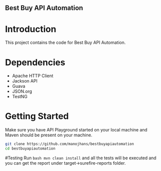 ## Best Buy API Automation

# Introduction
This project contains the code for Best Buy API Automation.

# Dependencies
* Apache HTTP Client 
* Jackson API
* Guava
* JSON.org
* TestNG

# Getting Started
Make sure you have API Playground started on your local machine and Maven should be present on your machine.

```bash
git clone https://github.com/manojhans/bestbuyapiautomation
cd bestbuyapiautomation
```
#Testing
Run ```bash mvn clean install``` and all the tests will be executed and you can get the report under target->surefire-reports folder.
